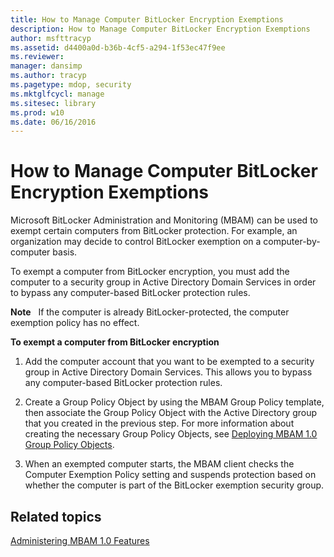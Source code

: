 ```yaml
---
title: How to Manage Computer BitLocker Encryption Exemptions
description: How to Manage Computer BitLocker Encryption Exemptions
author: msfttracyp
ms.assetid: d4400a0d-b36b-4cf5-a294-1f53ec47f9ee
ms.reviewer: 
manager: dansimp
ms.author: tracyp
ms.pagetype: mdop, security
ms.mktglfcycl: manage
ms.sitesec: library
ms.prod: w10
ms.date: 06/16/2016
---
```



# How to Manage Computer BitLocker Encryption Exemptions


Microsoft BitLocker Administration and Monitoring (MBAM) can be used to exempt certain computers from BitLocker protection. For example, an organization may decide to control BitLocker exemption on a computer-by-computer basis.

To exempt a computer from BitLocker encryption, you must add the computer to a security group in Active Directory Domain Services in order to bypass any computer-based BitLocker protection rules.

**Note**  
If the computer is already BitLocker-protected, the computer exemption policy has no effect.

 

**To exempt a computer from BitLocker encryption**

1.  Add the computer account that you want to be exempted to a security group in Active Directory Domain Services. This allows you to bypass any computer-based BitLocker protection rules.

2.  Create a Group Policy Object by using the MBAM Group Policy template, then associate the Group Policy Object with the Active Directory group that you created in the previous step. For more information about creating the necessary Group Policy Objects, see [Deploying MBAM 1.0 Group Policy Objects](deploying-mbam-10-group-policy-objects.md).

3.  When an exempted computer starts, the MBAM client checks the Computer Exemption Policy setting and suspends protection based on whether the computer is part of the BitLocker exemption security group.

## Related topics


[Administering MBAM 1.0 Features](administering-mbam-10-features.md)

 

 





